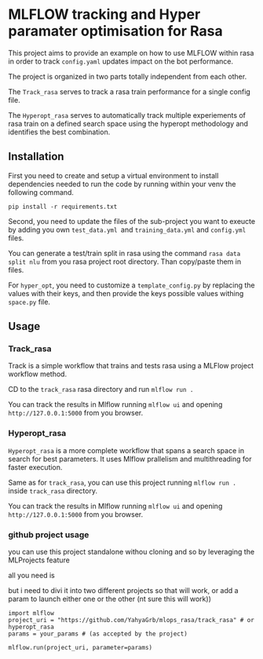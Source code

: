 # MLFLOW tracking and Hyper paramater optimisation for Rasa

This project aims to provide an example on how to use MLFLOW within rasa in order to track `config.yaml` updates impact on the bot performance.

The project is organized in two parts totally independent from each other.

The `Track_rasa` serves to track a rasa train performance for a single config file.

The `Hyperopt_rasa` serves to automatically track multiple experiements of rasa train on a defined search space using the hyperopt methodology and identifies the best combination.

## Installation

First you need to create and setup a virtual environment to install dependencies needed to run the code by running within your venv the following command.

`pip install -r requirements.txt`

Second, you need to update the files of the sub-project you want to exeucte by adding you own `test_data.yml `and `training_data.yml` and `config.yml` files.

You can generate a test/train split in rasa using the command `rasa data split nlu` from you rasa project root directory. Than copy/paste them in files.

For `hyper_opt`, you need to customize a  `template_config.py` by replacing the values with their keys, and then provide the keys possible values withing `space.py` file.

## Usage

### Track_rasa

Track is a simple workflow that trains and tests rasa using a MLFlow project workflow method.

CD to the `track_rasa` rasa directory and run `mlflow run .`

You can track the results in Mlflow running `mlflow ui` and opening `http://127.0.0.1:5000` from you browser.

### Hyperopt_rasa

`Hyperopt_rasa` is a more complete workflow that spans a search space in search for best parameters. It uses Mlflow prallelism and multithreading for faster execution.

Same as for `track_rasa`, you can use this project running `mlflow run .` inside  `track_rasa` directory.

You can track the results in Mlflow running `mlflow ui` and opening `http://127.0.0.1:5000` from you browser.

### github project usage

you can use this project standalone withou cloning and so by leveraging the MLProjects feature

all you need is

but i need to divi it into two different projects so that will work, or add a param to launch either one or the other (nt sure this will work))

```
import mlflow
project_uri = "https://github.com/YahyaGrb/mlops_rasa/track_rasa" # or hyperopt_rasa
params = your_params # (as accepted by the project)

mlflow.run(project_uri, parameter=params)

```
